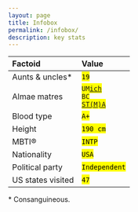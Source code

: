 ```yaml
---
layout: page
title: Infobox
permalink: /infobox/
description: key stats
---
```

| Factoid | Value |
| :---     | :---  |
| Aunts & uncles* | <mark><code>19</code></mark> |
| Almae matres | <mark><code><a href="https://twitter.com/MichiganRoss/" target="_blank">UMich</a></code></mark><br><mark><code><a href="https://twitter.com/BCPhilosophy" target="_blank">BC</a></code></mark><br><mark><code><a href="https://pb.url.lol/sta" target="_blank">ST(M)A</a></code></mark> |
| Blood type | <mark><code>A+</code></mark> |
| Height | <mark><code>190 cm</code></mark> |
| MBTI® | <mark><code>INTP</code></mark> |
| Nationality | <mark><code>USA</code></mark> |
| Political party | <mark><code>Independent</code></mark> |
| US states visited | <mark><code>47</code></mark> |

<span class="muted small">* Consanguineous.</span>